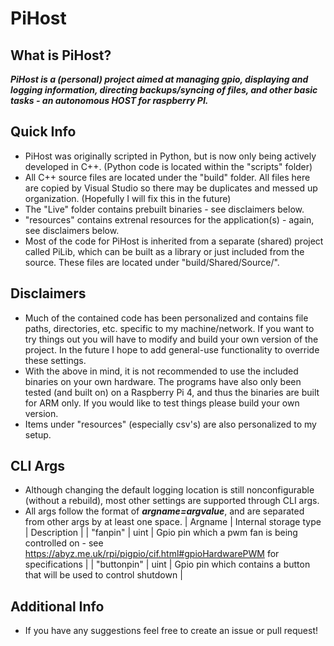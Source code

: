 # PiHost 
## What is PiHost?
 _**PiHost is a (personal) project aimed at managing gpio, displaying and logging information, directing backups/syncing of files, and other basic tasks - an autonomous HOST for raspberry PI.**_
## Quick Info
 - PiHost was originally scripted in Python, but is now only being actively developed in C++. (Python code is located within the "scripts" folder)
 - All C++ source files are located under the "build" folder. All files here are copied by Visual Studio so there may be duplicates and messed up organization. (Hopefully I will fix this in the future)
 - The "Live" folder contains prebuilt binaries - see disclaimers below. 
 - "resources" contains extrenal resources for the application(s) - again, see disclaimers below. 
 - Most of the code for PiHost is inherited from a separate (shared) project called PiLib, which can be built as a library or just included from the source. These files are located under "build/Shared/Source/". 
## Disclaimers
 - Much of the contained code has been personalized and contains file paths, directories, etc. specific to my machine/network. If you want to try things out you will have to modify and build your own version of the project. In the future I hope to add general-use functionality to override these settings. 
 - With the above in mind, it is not recommended to use the included binaries on your own hardware. The programs have also only been tested (and built on) on a Raspberry Pi 4, and thus the binaries are built for ARM only. If you would like to test things please build your own version. 
 - Items under "resources" (especially csv's) are also personalized to my setup.
## CLI Args
 - Although changing the default logging location is still nonconfigurable (without a rebuild), most other settings are supported through CLI args. 
 - All args follow the format of _**argname=argvalue**_, and are separated from other args by at least one space. 
| Argname | Internal storage type | Description |
| "fanpin" | uint | Gpio pin which a pwm fan is being controlled on - see https://abyz.me.uk/rpi/pigpio/cif.html#gpioHardwarePWM for specifications |
| "buttonpin" | uint | Gpio pin which contains a button that will be used to control shutdown |
## Additional Info
 - If you have any suggestions feel free to create an issue or pull request!
